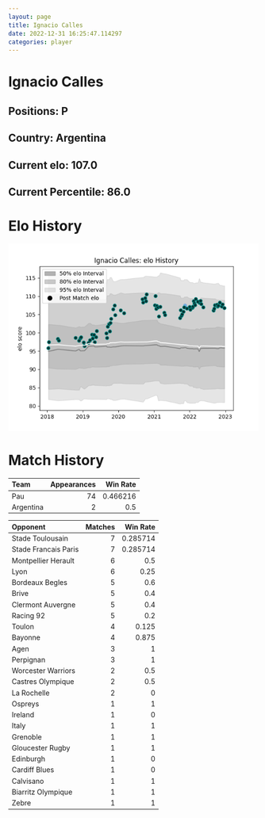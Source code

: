 ```yaml
---  
layout: page  
title: Ignacio Calles  
date: 2022-12-31 16:25:47.114297  
categories: player  
---
```

# Ignacio Calles

## Positions: P

## Country: Argentina

## Current elo: 107.0

## Current Percentile: 86.0

# Elo History


![elo history](history_IgnacioCalles.png)
# Match History


| Team      |   Appearances |   Win Rate |
|:----------|--------------:|-----------:|
| Pau       |            74 |   0.466216 |
| Argentina |             2 |   0.5      |

| Opponent             |   Matches |   Win Rate |
|:---------------------|----------:|-----------:|
| Stade Toulousain     |         7 |   0.285714 |
| Stade Francais Paris |         7 |   0.285714 |
| Montpellier Herault  |         6 |   0.5      |
| Lyon                 |         6 |   0.25     |
| Bordeaux Begles      |         5 |   0.6      |
| Brive                |         5 |   0.4      |
| Clermont Auvergne    |         5 |   0.4      |
| Racing 92            |         5 |   0.2      |
| Toulon               |         4 |   0.125    |
| Bayonne              |         4 |   0.875    |
| Agen                 |         3 |   1        |
| Perpignan            |         3 |   1        |
| Worcester Warriors   |         2 |   0.5      |
| Castres Olympique    |         2 |   0.5      |
| La Rochelle          |         2 |   0        |
| Ospreys              |         1 |   1        |
| Ireland              |         1 |   0        |
| Italy                |         1 |   1        |
| Grenoble             |         1 |   1        |
| Gloucester Rugby     |         1 |   1        |
| Edinburgh            |         1 |   0        |
| Cardiff Blues        |         1 |   0        |
| Calvisano            |         1 |   1        |
| Biarritz Olympique   |         1 |   1        |
| Zebre                |         1 |   1        |